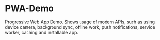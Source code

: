 # PWA-Demo
Progressive Web App Demo. Shows usage of modern APIs, such as using device camera, background sync, offline work, push notifications, service worker, caching and installable app.
